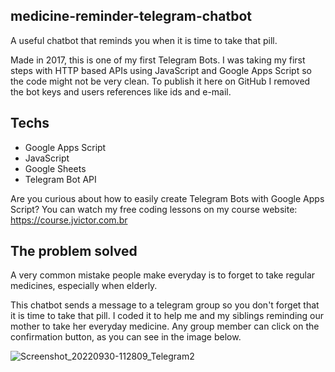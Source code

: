 ## medicine-reminder-telegram-chatbot
A useful chatbot that reminds you when it is time to take that pill.

Made in 2017, this is one of my first Telegram Bots. I was taking my first steps with HTTP based APIs using JavaScript and Google Apps Script so the code might not be very clean. To publish it here on GitHub I removed the bot keys and users references like ids and e-mail.

## Techs
- Google Apps Script
- JavaScript
- Google Sheets
- Telegram Bot API

Are you curious about how to easily create Telegram Bots with Google Apps Script? You can watch my free coding lessons on my course website: https://course.jvictor.com.br

## The problem solved
A very common mistake people make everyday is to forget to take regular medicines, especially when elderly.

This chatbot sends a message to a telegram group so you don't forget that it is time to take that pill. I coded it to help me and my siblings reminding our mother to take her everyday medicine. Any group member can click on the confirmation button, as you can see in the image below.

<!-- img src="https://user-images.githubusercontent.com/28718999/193296163-0fead599-e429-4996-8f6b-7bab0e6cd6e8.jpg" width="400" -->
![Screenshot_20220930-112809_Telegram2](https://user-images.githubusercontent.com/28718999/193296163-0fead599-e429-4996-8f6b-7bab0e6cd6e8.jpg)
